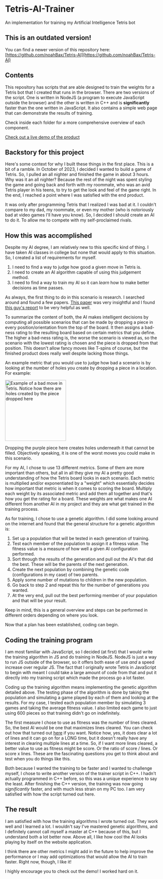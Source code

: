 # Tetris-AI-Trainer
An implementation for training my Artificial Intelligence Tetris bot

## This is an outdated version!
You can find a newer version of this repository here: 
[https://github.com/noahBax/Tetris-AI](https://github.com/noahBax/Tetris-AI)

## Contents
This repository has scripts that are able designed to train the weights for a Tetris bot that I created that runs in the browser.
There are two versions of the script.
One is written in NodeJS (a program to execute JavaScript outside the browser) and the other is written in C++ and is
**significantly** faster than the one written in JavaScript.
It also contains a simple web page that can demonstrate the results of training.

Check inside each folder for a more comprehensive overview of each component.

[Check out a live demo of the product](https://noahbaxley.com/Tetris/)

## Backstory for this project
Here's some context for why I built these things in the first place. This is a bit of a ramble.
In October of 2023, I decided I wanted to build a game of Tetris.
So, I pulled an all nighter and finished the game in about 3 hours.
Why was it an all nighter? Because the rest of the night was spent styling the game and going back and forth with my roommate, who was an
avid Tetris player in his teens, to try to get the look and feel of the game right. In the end, I reached a point where I was
satisfied with the end product.

It was only after programming Tetris that I realized I was bad at it. I couldn't compare to my dad, my roommate, or even my mother (who
is notoriously bad at video games I'll have you know).
So, I decided I should create an AI to do it. To allow me to compete with my self-proclaimed rivals.

## How this was accomplished
Despite my AI degree, I am relatively new to this specific kind of thing. I have taken AI classes in college but none that would apply to
this situation. So, I created a list of requirements for myself.
1) I need to find a way to judge how good a given move in Tetris is.
2) I need to create an AI algorithm capable of using this judgement method.
3) I need to find a way to train my AI so it can _learn_ how to make better decisions as time passes.

As always, the first thing to do in this scenario is research. I searched around and found a few papers. [This paper](https://kth.diva-portal.org/smash/get/diva2:815662/FULLTEXT01.pdf)
was very insightful and I found [this guy's report](https://codemyroad.wordpress.com/2013/04/14/tetris-ai-the-near-perfect-player/#:~:text=The%20score%20for%20each%20move,to%20either%20minimize%20or%20maximize.)
to be very helpful as well.

To summarize the content of both, the AI makes intelligent decisions by computing all possible scenarios that can be made by dropping
a piece in every position/orientation from the top of the board. It then assigns a bad-ness rating to the resulting board based on certain
metrics that you define. The higher a bad-ness rating is, the worse the scenario is viewed as, so the scenario with the lowest rating
is chosen and the piece is dropped from that position. This doesn't allow fancy moves like T-spins of course, but the finished product
does really well despite lacking those things.

An example metric that you would use to judge how bad a scenario is by looking at the number of holes you create by dropping a piece
in a location. For example:

<img src="https://noahbaxley.com/gitImages/tetrisBad.png" style="width: 200px;" alt="Example of a bad move in Tetris. Notice how there are holes created by the piece dropped here"></img>

Dropping the purple piece here creates holes underneath it that cannot be filled. Objectively speaking, it is one of the worst moves you could make
in this scenario.

For my AI, I chose to use 13 different metrics. Some of them are more important than others, but all in all they give my AI a pretty good
understanding of how the Tetris board looks in each scenario. Each metric is multiplied and/or exponentiated by a "weight" which essentially decides how
important that metric is when it comes to scoring the board. Multiply each weight by its associated metric and add them all together and that's
how you get the rating for a board. These weights are what makes one AI different from another AI in my project and
they are what get trained in the training process.

As for training, I chose to use a genetic algorithm. I did some looking around on the internet and found that the general structure for
a genetic algorithm is:
1) Set up a population that will be tested in each generation of training.
2) Test each member of the population to assign it a fitness value. The fitness value is a measure of how well a given AI configuration performed.
3) Sort through the results of the generation and pull out the AI's that did the best. These will be the parents of the next generation.
4) Create the next population by combining the genetic code (configurations in my case) of two parents.
5) Apply some number of mutations to children in the new population.
6) Go back to step 2 and repeat this for the number of generations you wanted.
7) At the very end, pull out the best performing member of your population and that will be your result.

Keep in mind, this is a general overview and steps can be performed in different orders depending on where you look.

Now that a plan has been established, coding can begin.

## Coding the training program
I am most familiar with JavaScript, so I decided (at first) that I would write the training algorithm in JS and do training in NodeJS.
NodeJS is just a way to run JS outside of the browser, so it offers both ease of use _and_ a speed increase over regular JS.
The fact that I originally wrote Tetris in JavaScript to begin with meant I could take a large amount of code from that and put it
directly into my training script which made the process go a lot faster.

Coding up the training algorithm means implementing the genetic algorithm detailed above. The testing phase of the algorithm is done
by taking the population and simulating a game played by each of them and looking at the results. For my case, I tested each
population member by simulating 3 games and taking the average fitness value. I also limited each game to just using 600 pieces so
that training didn't go on indefinitely.

The first measure I chose to use as fitness was the number of lines cleared. So, the best AI would be one that maximizes lines cleared.
You can check out how that turned out [here](https://noahbaxley.com/Tetris/naiveTraining/index.html) if you want. Notice how, yes, it does clear
a lot of lines and it can go on for a LONG time, but it doesn't really have any interest in clearing multiple lines at a time. So, if I
want more lines cleared, a better value to use as fitness might be score. Or the ratio of score / lines. Or score x lines. These are the
fascinating questions you get to think about and test when you do things like this.

Both because I wanted the training to be faster and I wanted to challenge myself, I chose to write another version of the trainer script
in C++. I hadn't actually programmed in C++ before, so this was a unique experience to say the least. After finishing the C++ version,
the training was now going _significantly_ faster, and with much less strain on my PC too. I am very satisfied with how the script turned
out here.

## The result
I am satisfied with how the training algorithms I wrote turned out. They work well and I learned a lot. I wouldn't say I've mastered
genetic algorithms, and I definitely cannot call myself a master at C++ because of this, but I understand both a lot better now.
Above all, I like how cool the AI looks playing by itself on the website application.

I think there are other metrics I might add in the future to help improve the performance or I may add optimizations that would allow
the AI to train faster. Right now, though, I like it!

I highly encourage you to check out the demo! I worked hard on it.
